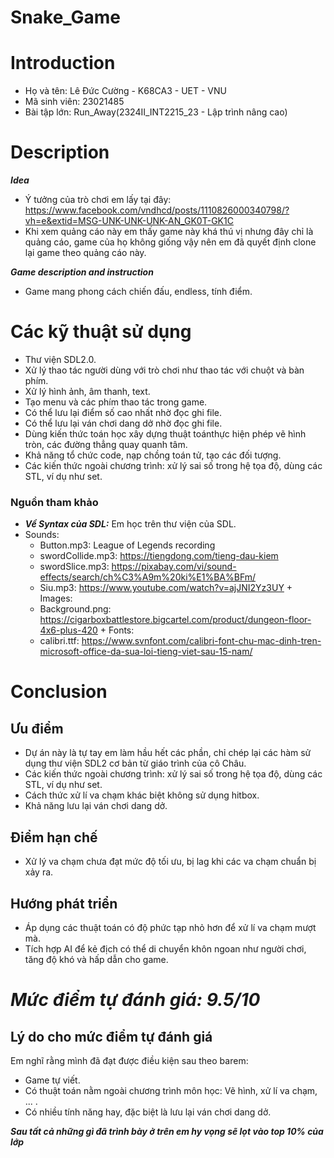 # Snake_Game

# Introduction
+ Họ và tên: Lê Đức Cường - K68CA3 - UET - VNU
+ Mã sinh viên: 23021485
+ Bài tập lớn: Run_Away(2324II_INT2215_23 - Lập trình nâng cao)

# Description
***Idea***
+ Ý tưởng của trò chơi em lấy tại đây: https://www.facebook.com/vndhcd/posts/1110826000340798/?vh=e&extid=MSG-UNK-UNK-UNK-AN_GK0T-GK1C
+ Khi xem quảng cáo này em thấy game này khá thú vị nhưng đây chỉ là quảng cáo, game của họ không giống vậy nên em đã quyết định clone lại game theo quảng cáo này.

***Game description and instruction***
+ Game mang phong cách chiến đấu, endless, tính điểm.

# Các kỹ thuật sử dụng
   + Thư viện SDL2.0.
   + Xử lý thao tác người dùng với trò chơi như thao tác với chuột và bàn phím.
   + Xử lý hình ảnh, âm thanh, text.
   + Tạo menu và các phím thao tác trong game.
   + Có thể lưu lại điểm số cao nhất nhờ đọc ghi file.
   + Có thể lưu lại ván chơi dang dở nhờ đọc ghi file.
   + Dùng kiến thức toán học xây dựng thuật toánthực hiện phép vẽ hình tròn, các đường thẳng quay quanh tâm.
   + Khả năng tổ chức code, nạp chồng toán tử, tạo các đối tượng.
   + Các kiến thức ngoài chương trình: xử lý sai số trong hệ tọa độ, dùng các STL, ví dụ như set.

### Nguồn tham khảo
   + ***Về Syntax của SDL:*** Em học trên thư viện của SDL.
   + Sounds: 
        + Button.mp3: League of Legends recording
        + swordCollide.mp3: https://tiengdong.com/tieng-dau-kiem
        + swordSlice.mp3: https://pixabay.com/vi/sound-effects/search/ch%C3%A9m%20ki%E1%BA%BFm/
        + Siu.mp3: https://www.youtube.com/watch?v=ajJNI2Yz3UY
    + Images:
        + Background.png: https://cigarboxbattlestore.bigcartel.com/product/dungeon-floor-4x6-plus-420
    + Fonts:
        + calibri.ttf: https://www.svnfont.com/calibri-font-chu-mac-dinh-tren-microsoft-office-da-sua-loi-tieng-viet-sau-15-nam/

# Conclusion
  ## Ưu điểm
   + Dự án này là tự tay em làm hầu hết các phần, chỉ chép lại các hàm sử dụng thư viện SDL2 cơ bản từ giáo trình của cô Châu.
   + Các kiến thức ngoài chương trình: xử lý sai số trong hệ tọa độ, dùng các STL, ví dụ như set.
   + Cách thức xử lí va chạm khác biệt không sử dụng hitbox.
   + Khả năng lưu lại ván chơi dang dở.
 ## Điểm hạn chế
   + Xử lý va chạm chưa đạt mức độ tối ưu, bị lag khi các va chạm chuẩn bị xảy ra.
 ## Hướng phát triển 
   + Áp dụng các thuật toán có độ phức tạp nhỏ hơn để xử lí va chạm mượt mà.
   + Tích hợp AI để kẻ địch có thể di chuyển khôn ngoan như người chơi, tăng độ khó và hấp dẫn cho game.

# ***Mức điểm tự đánh giá: 9.5/10***
## Lý do cho mức điểm tự đánh giá ##
   Em nghĩ rằng mình đã đạt được điều kiện sau theo barem:
   + Game tự viết.
   + Có thuật toán nằm ngoài chương trình môn học: Vẽ hình, xử lí va chạm, ... .
   + Có nhiều tính năng hay, đặc biệt là lưu lại ván chơi dang dở.

***Sau tất cả những gì đã trình bày ở trên em hy vọng sẽ lọt vào top 10% của lớp***